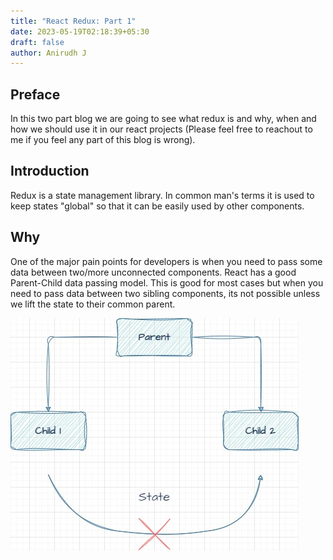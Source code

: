 ```yaml
---
title: "React Redux: Part 1"
date: 2023-05-19T02:18:39+05:30
draft: false
author: Anirudh J
---
```

## Preface
In this two part blog we are going to see what redux is and why, when and how we should use it in our react projects (Please feel free to reachout to me if you feel any part of this blog is wrong).

## Introduction
Redux is a state management library. In common man's terms it is used to keep states "global" so that it can be easily used by other components.

## Why
One of the major pain points for developers is when you need to pass some data between two/more unconnected components. React has a good Parent-Child data passing model. This is good for most cases but when you need to pass data between two sibling components, its not possible unless we lift the state to their common parent.

![sharing state between child](images/sibling-state-exchange.jpg)